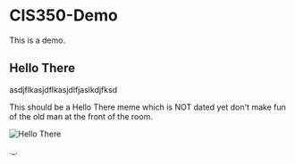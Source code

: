 # CIS350-Demo
This is a demo.

## Hello There
asdjflkasjdflkasjdlfjaslkdjfksd

This should be a Hello There meme which is NOT dated yet don't make fun of the old man at the front of the room.

![Hello There](https://i.kym-cdn.com/entries/icons/original/000/029/079/hellothere.jpg)

._.
